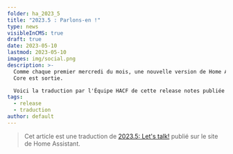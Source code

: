 ```yaml
---
folder: ha_2023_5
title: "2023.5 : Parlons-en !"
type: news
visibleInCMS: true
draft: true
date: 2023-05-10
lastmod: 2023-05-10
images: img/social.png
description: >-
  Comme chaque premier mercredi du mois, une nouvelle version de Home Assistant
  Core est sortie.

  Voici la traduction par l'Équipe HACF de cette release notes publiée par Nabu Casa.
tags:
  - release
  - traduction
author: default
---
```

> Cet article est une traduction de [2023.5: Let's talk!](https://www.home-assistant.io/blog/2023/05/03/release-20235/) publié sur le site de Home Assistant.


